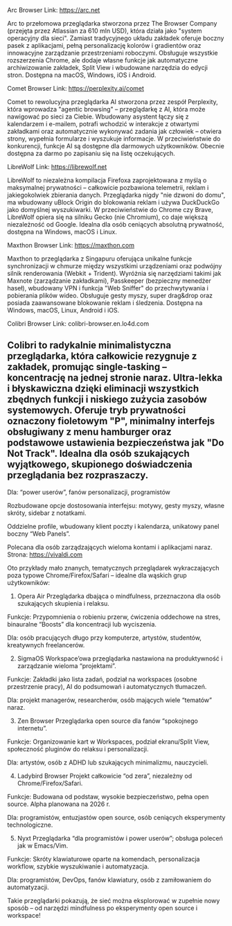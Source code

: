 Arc Browser
Link: https://arc.net

Arc to przełomowa przeglądarka stworzona przez The Browser Company (przejęta przez Atlassian za 610 mln USD), która działa jako "system operacyjny dla sieci". Zamiast tradycyjnego układu zakładek oferuje boczny pasek z aplikacjami, pełną personalizację kolorów i gradientów oraz innowacyjne zarządzanie przestrzeniami roboczymi. Obsługuje wszystkie rozszerzenia Chrome, ale dodaje własne funkcje jak automatyczne archiwizowanie zakładek, Split View i wbudowane narzędzia do edycji stron. Dostępna na macOS, Windows, iOS i Android.​

Comet Browser
Link: https://perplexity.ai/comet

Comet to rewolucyjna przeglądarka AI stworzona przez zespół Perplexity, która wprowadza "agentic browsing" – przeglądarkę z AI, która może nawigować po sieci za Ciebie. Wbudowany asystent łączy się z kalendarzem i e-mailem, potrafi wchodzić w interakcje z otwartymi zakładkami oraz automatycznie wykonywać zadania jak człowiek – otwiera strony, wypełnia formularze i wyszukuje informacje. W przeciwieństwie do konkurencji, funkcje AI są dostępne dla darmowych użytkowników. Obecnie dostępna za darmo po zapisaniu się na listę oczekujących.​

LibreWolf
Link: https://librewolf.net

LibreWolf to niezależna kompilacja Firefoxа zaprojektowana z myślą o maksymalnej prywatności – całkowicie pozbawiona telemetrii, reklam i jakiegokolwiek zbierania danych. Przeglądarka nigdy "nie dzwoni do domu", ma wbudowany uBlock Origin do blokowania reklam i używa DuckDuckGo jako domyślnej wyszukiwarki. W przeciwieństwie do Chrome czy Brave, LibreWolf opiera się na silniku Gecko (nie Chromium), co daje większą niezależność od Google. Idealna dla osób ceniących absolutną prywatność, dostępna na Windows, macOS i Linux.​

Maxthon Browser
Link: https://maxthon.com

Maxthon to przeglądarka z Singapuru oferująca unikalne funkcje synchronizacji w chmurze między wszystkimi urządzeniami oraz podwójny silnik renderowania (Webkit + Trident). Wyróżnia się narzędziami takimi jak Maxnote (zarządzanie zakładkami), Passkeeper (bezpieczny menedżer haseł), wbudowany VPN i funkcja "Web Sniffer" do przechwytywania i pobierania plików wideo. Obsługuje gesty myszy, super drag&drop oraz posiada zaawansowane blokowanie reklam i śledzenia. Dostępna na Windows, macOS, Linux, Android i iOS.​

Colibri Browser
Link: colibri-browser.en.lo4d.com

Colibri to radykalnie minimalistyczna przeglądarka, która całkowicie rezygnuje z zakładek, promując single-tasking – koncentrację na jednej stronie naraz. Ultra-lekka i błyskawiczna dzięki eliminacji wszystkich zbędnych funkcji i niskiego zużycia zasobów systemowych. Oferuje tryb prywatności oznaczony fioletowym "P", minimalny interfejs obsługiwany z menu hamburger oraz podstawowe ustawienia bezpieczeństwa jak "Do Not Track". Idealna dla osób szukających wyjątkowego, skupionego doświadczenia przeglądania bez rozpraszaczy.
-------------------------------------------------------------------------------------
Dla: “power userów”, fanów personalizacji, programistów

Rozbudowane opcje dostosowania interfejsu: motywy, gesty myszy, własne skróty, sidebar z notatkami.

Oddzielne profile, wbudowany klient poczty i kalendarza, unikatowy panel boczny “Web Panels”.

Polecana dla osób zarządzających wieloma kontami i aplikacjami naraz.
Strona: https://vivaldi.com

Oto przykłady mało znanych, tematycznych przeglądarek wykraczających poza typowe Chrome/Firefox/Safari – idealne dla wąskich grup użytkowników:

1. Opera Air
Przeglądarka dbająca o mindfulness, przeznaczona dla osób szukających skupienia i relaksu.

Funkcje: Przypomnienia o robieniu przerw, ćwiczenia oddechowe na stres, binauralne “Boosts” dla koncentracji lub wyciszenia.

Dla: osób pracujących długo przy komputerze, artystów, studentów, kreatywnych freelancerów.

2. SigmaOS
Workspace’owa przeglądarka nastawiona na produktywność i zarządzanie wieloma “projektami”.

Funkcje: Zakładki jako lista zadań, podział na workspaces (osobne przestrzenie pracy), AI do podsumowań i automatycznych tłumaczeń.

Dla: projekt managerów, researcherów, osób mających wiele “tematów” naraz.

3. Zen Browser
Przeglądarka open source dla fanów “spokojnego internetu”.

Funkcje: Organizowanie kart w Workspaces, podział ekranu/Split View, społeczność pluginów do relaksu i personalizacji.

Dla: artystów, osób z ADHD lub szukających minimalizmu, nauczycieli.

4. Ladybird Browser
Projekt całkowicie “od zera”, niezależny od Chrome/Firefox/Safari.

Funkcje: Budowana od podstaw, wysokie bezpieczeństwo, pełna open source. Alpha planowana na 2026 r.

Dla: programistów, entuzjastów open source, osób ceniących eksperymenty technologiczne.

5. Nyxt
Przeglądarka “dla programistów i power userów”; obsługa poleceń jak w Emacs/Vim.

Funkcje: Skróty klawiaturowe oparte na komendach, personalizacja workflow, szybkie wyszukiwanie i automatyzacja.

Dla: programistów, DevOps, fanów klawiatury, osób z zamiłowaniem do automatyzacji.

Takie przeglądarki pokazują, że sieć można eksplorować w zupełnie nowy sposób – od narzędzi mindfulness po eksperymenty open source i workspace!